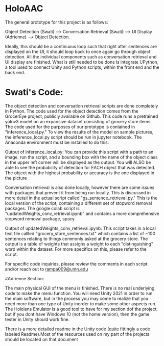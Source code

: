 # HoloAAC

The general prototype for this project is as follows:

Object Detection (Swati) --> Conversation Retrieval (Swati) --> UI Display (Adrienne) --> Object Detection. 

Ideally, this should be a continuous loop such that right after sentences are displayed on the UI, it should loop back to once again go through object detection. All the individual components such as conversation retrieval and UI display are finished. What is still needed to be done is integrate UPython, a tool used to connect Unity and Python scripts, within the front end and the back end. 

# Swati's Code:

The object detection and conversation retrieval scripts are done completely in Python. The code used for the object detection comes from the GrocerEye project, publicly available on Github. This code runs a pretrained yolov3 model on an expansive dataset consisting of grocery store items. The code used for the purposes of our prototype is contained in "inference_local.py." To view the results of the model on sample pictures, the inference_local.py script should be run in jupyter notebook. The Anaconda environment must be installed to do this.

Output of inference_local.py: You can provide this script with a path to an image, run the script, and a bounding box with the name of the object class in the upper left corner will be displayed as the output. You will ALSO be able to see the probability of detection for EACH object that was detected. The object with the highest probability or accuracy is the one displayed in the picture

Conversation retrieval is also done locally, however there are some issues with packages that prevent it from being run locally. This is discussed in more detail in the actual script called "gs_sentence_retrieval.py." This is the local version of the script, containing a different set of stopword removal packages. The google colab script is "updatedWeights_conv_retrieval.ipynb" and contains a more comprehensive stopword removal package, spacy. 

Output of updatedWeights_conv_retrieval.ipynb: This script takes in a local text file callled "grocery_store_sentences.txt" which contains a list of ~100 sentences relating to things commonly asked at the grocery store. The output is a table of weights that assigns a weight to each "distinguishing" word within the dataset. For more specifics on this, please refer to the script. 

For specific code inquiries, please review the comments in each script and/or reach out to rampa009@umn.edu

#Adrienne Section:

The main physical GUI of the menu is finished. There is no real underlying code to make the menu function. You will need Unity 2021 in order to run the main software, but in the process you may come to realize that you need more than one type of Unity inorder to make some other aspects run. The Hololens Emulator is a good tool to have for my section dof the project, but if you dont have Windows 10 (not the home version), then the game tester in Unity should work fine. 

There is a more detailed readme in the Unity code (quite fittingly a code labeled Readme).Most of the resources used on my part of the projects should be located on that document


